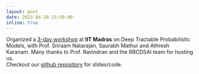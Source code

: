 ```yaml
---
layout: post
date: 2023-04-20 15:59:00-
inline: true
---
```


Organized a [3-day workshop](https://www.iitm.ac.in/hi/node/13782) at **IIT Madras** on Deep Tractable Probabilistic Models, with Prof. Sriraam Natarajan, Saurabh Mathur and Athresh Karanam. Many thanks to Prof. Ravindran and the RBCDSAI team for hosting us. <br>
Checkout our [github repository](https://github.com/starling-lab/TPM-Workshop) for slides/code. 
